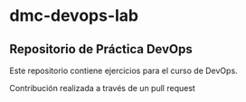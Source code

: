 # dmc-devops-lab

## Repositorio de Práctica DevOps

Este repositorio contiene ejercicios para el curso de DevOps.

Contribución realizada a través de un pull request